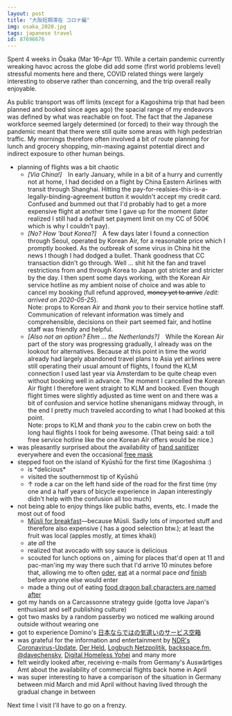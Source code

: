 ```yaml
---
layout: post
title: "大阪短期滞在 コロナ編"
img: osaka_2020.jpg
tags: japanese travel
id: 87696676
---
```


Spent 4 weeks in Ōsaka (Mar 16–Apr 11). While a certain pandemic currently wreaking havoc across the globe did add some (first world problems level) stressful moments here and there, COVID related things were largely interesting to observe rather than concerning, and the trip overall really enjoyable. 

As public transport was off limits (except for a Kagoshima trip that had been planned and booked since ages ago) the spacial range of my endeavors was defined by what was reachable on foot. The fact that the Japanese workforce seemed largely determined (or forced) to <!-- mixlang:頑張る:ganbaru (attempting to solve a problem with the mindset that pouring enough effort and time into something—often at the expense of one's health and sanity—temporarily bends the rules of reality and makes anything, however absurdly unrealistic, an achievable goal) --> their way through the pandemic meant that there were still quite some areas with high pedestrian traffic. My mornings therefore often involved a bit of route planning for lunch and grocery shopping, min-maxing against potential direct and indirect exposure to other human beings.

* planning of flights was a bit chaotic
    * *[Via China!]* In early January, while in a bit of a hurry and currently not at home, I had decided on a flight by China Eastern Airlines with transit through Shanghai. Hitting the pay-for-realsies-this-is-a-legally-binding-agreement button it wouldn't accept my credit card. Confused and bummed out that I'd probably had to get a more expensive flight at another time I gave up for the moment (later realized I still had a default set payment limit on my CC of 500€ which is why I couldn't pay).
    * *[No? How 'bout Korea?]* A few days later I found a connection through Seoul, operated by Korean Air, for a reasonable price which I promptly booked. As the outbreak of some virus in China hit the news I though I had dodged a bullet. Thank goodness that CC transaction didn't go through. Well ... shit hit the fan and travel restrictions from and through Korea to Japan got stricter and stricter by the day. I then spent some days working, with the Korean Air service hotline as my ambient noise of choice and was able to cancel my booking (full refund approved, <s>money yet to arrive</s> */edit: arrived on 2020-05-25*).  
      Note: props to Korean Air and *thank you* to their service hotline staff. Communication of relevant information was timely and comprehensible, decisions on their part seemed fair, and hotline staff was friendly and helpful.
    * *[Also not an option? Ehm ... the Netherlands?]* While the Korean Air part of the story was progressing gradually, I already was on the lookout for alternatives. Because at this point in time the world already had largely abandoned travel plans to Asia yet airlines were still operating their usual amount of flights, I found the KLM connection I used last year via Amsterdam to be quite cheap even without booking well in advance. The moment I cancelled the Korean Air flight I therefore went straight to KLM and booked. Even though flight times were slightly adjusted as time went on and there was a bit of confusion and service hotline shenanigans midway through, in the end I pretty much traveled according to what I had booked at this point.  
      Note: props to KLM and *thank you* to the cabin crew on both the long haul flights I took for being awesome. (That being said: a toll free service hotline like the one Korean Air offers would be nice.)
* was pleasantly surprised about the availability of [hand sanitizer](static/img/blog/osaka_2020_add_1.jpg) everywhere and even the occasional [free mask](static/img/blog/osaka_2020_add_0.jpg)
* stepped foot on the island of Kyūshū for the first time (Kagoshima :)
    * <!-- mixlang:黒豚:pork from the local Berkshire pigs --> is *delicious*
    * visited the southernmost tip of Kyūshū
    * ↑ rode a car on the left hand side of the road for the first time (my one and a half years of bicycle experience in Japan interestingly didn't help with the confusion all too much)
* not being able to enjoy things like public baths, events, etc. I made the most out of food
    * [Müsli for breakfast](static/img/blog/osaka_2020_add_3.jpg)—because Müsli. Sadly lots of imported stuff and therefore also expensive (<!-- mixlang:成城石井:a certain supermarket chain --> has a good selection btw.); at least the fruit was local (apples mostly, at times khaki)
    * ate *all* the [<!-- mixlang:メロンパン:sweet buns covered in a thin layer of crisp cookie dough -->](static/img/blog/osaka_2020_add_2.jpg)
    * realized that avocado with soy sauce is delicious
    * scouted for lunch options on <!-- mixlang:食べログ:Tabelog -->, aiming for places that'd open at 11 and pac-man'ing my way there such that I'd arrive 10 minutes before that, allowing me to often [oder](static/img/blog/osaka_2020_add_4.jpg), [eat](static/img/blog/osaka_2020_add_5.jpg) at a normal pace *and* [finish](static/img/blog/osaka_2020_add_6.jpg) before anyone else would enter
    * made a thing out of eating [food dragon ball characters are named after](static/img/blog/osaka_2020_add_7.jpg)
* got my hands on a Carcassonne strategy guide (gotta love Japan's enthusiast and self publishing culture)
* got two masks by a random passerby wo noticed me walking around outside without wearing one 
* got to experience Domino's [日本ならではの気遣いのサービス空箱](https://www.youtube.com/watch?v=f2daBi8r0Jk)
* was grateful for the information and entertainment by [NDR's Coronavirus-Update](https://www.ndr.de/nachrichten/info/podcast4684.html), [Der Held](https://www.youtube.com/channel/UCUcuCA0XD_dnZromsXOsMyg), [Logbuch Netzpolitik](https://logbuch-netzpolitik.de/tag/podcast-2), [backspace.fm](http://backspace.fm/), [@davechensky](https://twitter.com/davechensky), [Digital Homeless Yohei](https://www.youtube.com/channel/UCSHzJJUuPWQuJx2fD9nIRbw) and many more
* felt weirdly looked after, receiving e-mails from Germany's Auswärtiges Amt about the availability of commercial flights back home in April
* was super interesting to have a comparison of the situation in Germany between mid March and mid April without having lived through the gradual change in between

Next time I visit I'll have to go on a <!-- mixlang:銭湯:public bath --> frenzy.